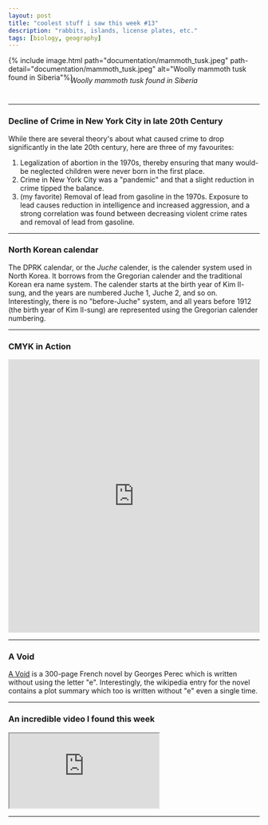 ```yaml
---
layout: post
title: "coolest stuff i saw this week #13"
description: "rabbits, islands, license plates, etc."
tags: [biology, geography]
---
```


{% include image.html path="documentation/mammoth_tusk.jpeg" path-detail="documentation/mammoth_tusk.jpeg" alt="Woolly mammoth tusk found in Siberia"%}
<p style="margin:0; text-align: center;margin: 0;top: -25px;position: relative;"><em>Woolly mammoth tusk found in Siberia</em></p>
  
---

### **Decline of Crime in New York City in late 20th Century**

While there are several theory's about what caused crime to drop significantly in the late 20th century, here are three of my favourites:
1. Legalization of abortion in the 1970s, thereby ensuring that many would-be neglected children were never born in the first place.
2. Crime in New York City was a "pandemic" and that a slight reduction in crime tipped the balance.
3. (my favorite) Removal of lead from gasoline in the 1970s. Exposure to lead causes reduction in intelligence and increased aggression, and a strong correlation was found between decreasing violent crime rates and removal of lead from gasoline.

---

### **North Korean calendar**

The DPRK calendar, or the _Juche_ calender, is the calender system used in North Korea. It borrows from the Gregorian calender and the traditional Korean era name system. The calender starts at the birth year of Kim Il-sung, and the years are numbered Juche 1, Juche 2, and so on. Interestingly, there is no "before-Juche" system, and all years before 1912 (the birth year of Kim Il-sung) are represented using the Gregorian calender numbering.

---

### **CMYK in Action**

<div style='position:relative; padding-bottom:calc(100.00% + 44px)'><iframe src='https://gfycat.com/ifr/CarefulLoathsomeBlackbuck?autoplay=0' frameborder='0' scrolling='no' width='100%' height='100%' style='position:absolute;top:0;left:0;' allowfullscreen></iframe></div>  

---

### **A Void**
[A Void](https://en.wikipedia.org/wiki/A_Void) is a 300-page French novel by Georges Perec which is written without using the letter "e". Interestingly, the wikipedia entry for the novel contains a plot summary which too is written without "e" even a single time. 

---
### **An incredible video I found this week**

<div class="embed-responsive embed-responsive-16by9">
<iframe src="https://www.youtube.com/embed/FFJ_THGj72U?modestbranding=1&autohide=1&showinfo=0&controls=1" allowfullscreen></iframe>
</div>

---

  
